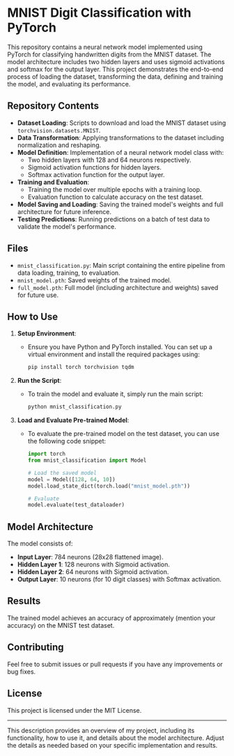 # MNIST Digit Classification with PyTorch

This repository contains a neural network model implemented using PyTorch for classifying handwritten digits from the MNIST dataset. The model architecture includes two hidden layers and uses sigmoid activations and softmax for the output layer. This project demonstrates the end-to-end process of loading the dataset, transforming the data, defining and training the model, and evaluating its performance.

## Repository Contents

- **Dataset Loading**: Scripts to download and load the MNIST dataset using `torchvision.datasets.MNIST`.
- **Data Transformation**: Applying transformations to the dataset including normalization and reshaping.
- **Model Definition**: Implementation of a neural network model class with:
  - Two hidden layers with 128 and 64 neurons respectively.
  - Sigmoid activation functions for hidden layers.
  - Softmax activation function for the output layer.
- **Training and Evaluation**: 
  - Training the model over multiple epochs with a training loop.
  - Evaluation function to calculate accuracy on the test dataset.
- **Model Saving and Loading**: Saving the trained model's weights and full architecture for future inference.
- **Testing Predictions**: Running predictions on a batch of test data to validate the model's performance.

## Files

- `mnist_classification.py`: Main script containing the entire pipeline from data loading, training, to evaluation.
- `mnist_model.pth`: Saved weights of the trained model.
- `full_model.pth`: Full model (including architecture and weights) saved for future use.

## How to Use

1. **Setup Environment**:
   - Ensure you have Python and PyTorch installed. You can set up a virtual environment and install the required packages using:
     ```bash
     pip install torch torchvision tqdm
     ```

2. **Run the Script**:
   - To train the model and evaluate it, simply run the main script:
     ```bash
     python mnist_classification.py
     ```

3. **Load and Evaluate Pre-trained Model**:
   - To evaluate the pre-trained model on the test dataset, you can use the following code snippet:
     ```python
     import torch
     from mnist_classification import Model

     # Load the saved model
     model = Model([128, 64, 10])
     model.load_state_dict(torch.load("mnist_model.pth"))

     # Evaluate
     model.evaluate(test_dataloader)
     ```

## Model Architecture

The model consists of:
- **Input Layer**: 784 neurons (28x28 flattened image).
- **Hidden Layer 1**: 128 neurons with Sigmoid activation.
- **Hidden Layer 2**: 64 neurons with Sigmoid activation.
- **Output Layer**: 10 neurons (for 10 digit classes) with Softmax activation.

## Results

The trained model achieves an accuracy of approximately (mention your accuracy) on the MNIST test dataset.

## Contributing

Feel free to submit issues or pull requests if you have any improvements or bug fixes.

## License

This project is licensed under the MIT License.

---

This description provides an overview of my project, including its functionality, how to use it, and details about the model architecture. Adjust the details as needed based on your specific implementation and results.
